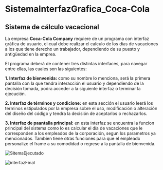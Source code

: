 # SistemaInterfazGrafica_Coca-Cola

## Sistema de cálculo vacacional

La empresa **Coca-Cola Company** requiere de un programa con interfaz gráfica de usuario, el cual debe realizar el calculo de 
los días de vacaciones a los que tiene derecho un trabajador, dependiendo de su puesto y antigüedad en la emprea.

El programa deberá de contener tres distintas interfaces, para navegar entre ellas, las cuales son las siguientes:


**1. Interfaz de bienvenida:** como su nombre lo menciona, será la primera pantalla con la que tendra interacción el usuario y 
dependiendo de la decisión tomada, podra acceder a la siguiente interfaz o terminar la ejecución.

**2. Interfaz de términos y condicione:** en esta sección el usuario leerá los terminos estipulados por la empresa sobre el uso,
 modificación o alteración del diseño del código y tendra la decisión de aceptarlos o rechazarlos.
 
 **3. Interfaz de paantalla principal:** en esta interfaz se encuentra la funcion principal del sistema como lo es calcular el
 día de vacaciones que le corresponden a los empleados de la corporación, segun los parametros ya mencionados. 
 Tambien tiene otras funciones para que el empleado personalize el frame a su comodidad o regrese a la pantalla de 
 bienvenida.
 
 
 ![SitemaEjecutado](https://user-images.githubusercontent.com/99112892/206376553-c918137c-129c-4e2b-bdd9-23c7010834a5.gif)


![interfazFinal](https://user-images.githubusercontent.com/99112892/205860987-68273a93-5f5d-4fd1-bf28-4f21ac7edbaa.png)
